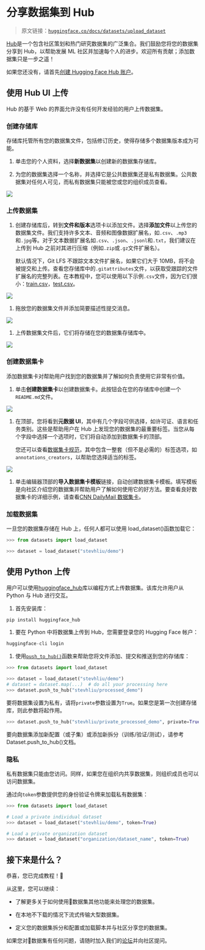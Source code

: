 # 分享数据集到 Hub

> 原文链接：[`huggingface.co/docs/datasets/upload_dataset`](https://huggingface.co/docs/datasets/upload_dataset)

[Hub](https://huggingface.co/datasets)是一个包含社区策划和热门研究数据集的广泛集合。我们鼓励您将您的数据集分享到 Hub，以帮助发展 ML 社区并加速每个人的进步。欢迎所有贡献；添加数据集只是一步之遥！

如果您还没有，请首先[创建 Hugging Face Hub 账户](https://huggingface.co/join)。

## 使用 Hub UI 上传

Hub 的基于 Web 的界面允许没有任何开发经验的用户上传数据集。

### 创建存储库

存储库托管所有您的数据集文件，包括修订历史，使得存储多个数据集版本成为可能。

1.  单击您的个人资料，选择**新数据集**以创建新的数据集存储库。

1.  为您的数据集选择一个名称，并选择它是公共数据集还是私有数据集。公共数据集对任何人可见，而私有数据集只能被您或您的组织成员查看。

![](img/9655a2c631281e18034acb38cfbea5ef.png)

### 上传数据集

1.  创建存储库后，转到**文件和版本**选项卡以添加文件。选择**添加文件**以上传您的数据集文件。我们支持许多文本、音频和图像数据扩展名，如`.csv`、`.mp3`和`.jpg`等。对于文本数据扩展名如`.csv`、`.json`、`.jsonl`和`.txt`，我们建议在上传到 Hub 之前对其进行压缩（例如`.zip`或`.gz`文件扩展名）。

    默认情况下，Git LFS 不跟踪文本文件扩展名，如果它们大于 10MB，将不会被提交和上传。查看您存储库中的`.gitattributes`文件，以获取受跟踪的文件扩展名的完整列表。在本教程中，您可以使用以下示例`.csv`文件，因为它们很小：[train.csv](https://huggingface.co/datasets/stevhliu/demo/raw/main/train.csv)，[test.csv](https://huggingface.co/datasets/stevhliu/demo/raw/main/test.csv)。

![](img/fc493c6b6758193361a26aea379f2025.png)

1.  拖放您的数据集文件并添加简要描述性提交消息。

![](img/e572cb26342ae7e27eba014eecc89ad4.png)

1.  上传数据集文件后，它们将存储在您的数据集存储库中。

![](img/45b3829b0d37be64d6e8ca09fa87e1e1.png)

### 创建数据集卡

添加数据集卡对帮助用户找到您的数据集并了解如何负责使用它非常有价值。

1.  单击**创建数据集卡**以创建数据集卡。此按钮会在您的存储库中创建一个`README.md`文件。

![](img/c9a7532504a3ead3b2ab797a9dc4b0fe.png)

1.  在顶部，您将看到**元数据 UI**，其中有几个字段可供选择，如许可证、语言和任务类别。这些是帮助用户在 Hub 上发现您的数据集的最重要标签。当您从每个字段中选择一个选项时，它们将自动添加到数据集卡的顶部。

    您还可以查看[数据集卡规范](https://github.com/huggingface/hub-docs/blob/main/datasetcard.md?plain=1)，其中包含一整套（但不是必需的）标签选项，如`annotations_creators`，以帮助您选择适当的标签。

![](img/ac18864100adeff9f11fc582aad0bf85.png)

1.  单击编辑器顶部的**导入数据集卡模板**链接，自动创建数据集卡模板。填写模板是向社区介绍您的数据集并帮助用户了解如何使用它的好方法。要查看良好数据集卡的详细示例，请查看[CNN DailyMail 数据集卡](https://huggingface.co/datasets/cnn_dailymail)。

### 加载数据集

一旦您的数据集存储在 Hub 上，任何人都可以使用 load_dataset()函数加载它：

```py
>>> from datasets import load_dataset

>>> dataset = load_dataset("stevhliu/demo")
```

## 使用 Python 上传

用户可以使用[huggingface_hub](https://huggingface.co/docs/huggingface_hub/index)库以编程方式上传数据集。该库允许用户从 Python 与 Hub 进行交互。

1.  首先安装库：

```py
pip install huggingface_hub
```

1.  要在 Python 中将数据集上传到 Hub，您需要登录您的 Hugging Face 帐户：

```py
huggingface-cli login
```

1.  使用[`push_to_hub()`](https://huggingface.co/docs/datasets/main/en/package_reference/main_classes#datasets.DatasetDict.push_to_hub)函数来帮助您将文件添加、提交和推送到您的存储库：

```py
>>> from datasets import load_dataset

>>> dataset = load_dataset("stevhliu/demo")
# dataset = dataset.map(...)  # do all your processing here
>>> dataset.push_to_hub("stevhliu/processed_demo")
```

要将数据集设置为私有，请将`private`参数设置为`True`。如果您是第一次创建存储库，则此参数将起作用。

```py
>>> dataset.push_to_hub("stevhliu/private_processed_demo", private=True)
```

要向数据集添加新配置（或子集）或添加新拆分（训练/验证/测试），请参考 Dataset.push_to_hub()文档。

### 隐私

私有数据集只能由您访问。同样，如果您在组织内共享数据集，则组织成员也可以访问数据集。

通过向`token`参数提供您的身份验证令牌来加载私有数据集：

```py
>>> from datasets import load_dataset

# Load a private individual dataset
>>> dataset = load_dataset("stevhliu/demo", token=True)

# Load a private organization dataset
>>> dataset = load_dataset("organization/dataset_name", token=True)
```

## 接下来是什么？

恭喜，您已完成教程！🥳

从这里，您可以继续：

+   了解更多关于如何使用🤗数据集其他功能来处理您的数据集。

+   在本地不下载的情况下流式传输大型数据集。

+   定义您的数据集拆分和配置或加载脚本并与社区分享您的数据集。

如果您对🤗数据集有任何问题，请随时加入我们的[论坛](https://discuss.huggingface.co/c/datasets/10)并向社区提问。

